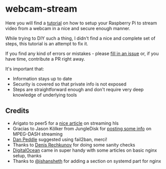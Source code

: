 # webcam-stream

Here you will find a [tutorial](Tutorial.md) on how to setup your Raspberry Pi to stream video from a webcam in a nice and secure enough manner.

While trying to DIY such a thing, I didn't find a nice and complete set of steps, this tutorial is an attempt to fix it.
 
If you find any kind of errors or mistakes - please [fill in an issue](https://github.com/DeTeam/webcam-stream/issues/new) or, if you have time, contribute a PR right away.


It's important that:

* Information stays up to date
* Security is covered so that private info is not exposed
* Steps are straightforward enough and don't require very deep knowledge of underlying tools

## Credits

* Arigato to peer5 for a [nice article](https://docs.peer5.com/guides/setting-up-hls-live-streaming-server-using-nginx/) on streaming hls
* Gracias to Jason Kölker from JungleDisk for [posting some info](https://www.jungledisk.com/blog/2017/07/03/live-streaming-mpeg-dash-with-raspberry-pi-3/) on MPEG-DASH streaming
* [Dan Peddle](https://flarework.com/) suggested using fail2ban, merci!
* Thanks to [Denis Rechkunov](http://pragmader.me/) for doing some sanity checks
* [DigitalOcean](https://www.digitalocean.com/community/) came in super handy with some articles on basic nginx setup, thanks
* Thanks to [@ishansheth](https://github.com/ishansheth) for adding a section on systemd part for nginx
